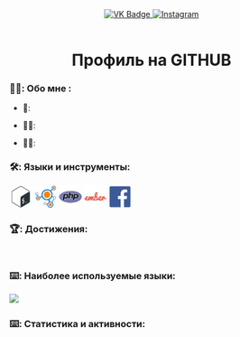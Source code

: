 <div id="badges" align = "center">
    <a href = "[https://vk.com/danneshka](https://vk.com/feodosiiiiii)">
        <img src = "https://img.shields.io/badge/VK-blue?style=for-the-badge&logo=VK&logoColor=white" alt="VK Badge"/>
    </a>
    <a href = "[https://mail.google.com/mail/u/0/#inbox](https://instagram.com/fedya_fedotov_?igshid=MzMyNGUyNmU2YQ==)">
        <img src = "https://img.shields.io/badge/Instagram-pink?style=for-the-badge&logo=Instagram&logoColor=white" alt="Instagram"/>
    </a>
</div>

<div id="viewprof" align="center">
    <img src="https://komarev.com/ghpvc/?username=Dominoshehka&style=flat-square&color=blue" alt=""/>
</div>

<div id="heythere" align="center">
<h1> Профиль на GITHUB </h1>
</div>

### 👩‍💻: Обо мне :

- 🧠:

- 👩‍✈️:

- 🚴‍♀️:

### 🛠️: Языки и инструменты:

<div>
  <img src="https://github.com/devicons/devicon/blob/master/icons/bash/bash-original.svg" width="40" height="40">
  <img src="https://github.com/devicons/devicon/blob/master/icons/networkx/networkx-original.svg" width="40" height="40">
  <img src="https://github.com/devicons/devicon/blob/master/icons/php/php-original.svg" width="40" height="40">
  <img src="https://github.com/devicons/devicon/blob/master/icons/ember/ember-original-wordmark.svg" width="40" height="40">
  <img src="https://github.com/devicons/devicon/blob/master/icons/facebook/facebook-original.svg" width="40" height="40"/>
</div>

### 🏆: Достижения:

<div>
     <img src="https://github-profile-trophy.vercel.app/?username=Dominoshehka" alt=""/>
</div>

### ⌨️: Наиболее используемые языки:

<div>
  <img src="https://github-readme-stats.vercel.app/api/top-langs/?username=Dominoshehka" alt""/>
</div>

### ⌨️: Статистика и активности:

<div>
  <img src="https://github-readme-activity-graph.vercel.app/graph?username=Dominoshehka&theme=dracula" alt=""/>
</div>
